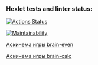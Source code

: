 ### Hexlet tests and linter status:
[![Actions Status](https://github.com/allburtseva/frontend-project-44/workflows/hexlet-check/badge.svg)](https://github.com/allburtseva/frontend-project-44/actions)

[![Maintainability](https://api.codeclimate.com/v1/badges/5268022f53e6d12a3aa7/maintainability)](https://codeclimate.com/github/allburtseva/frontend-project-44/maintainability)

[Аскинема игры brain-even](https://asciinema.org/a/sNkZyxBLw7veYKuDCf5wAiMy9/ "brain-even")

[Аскинема игры brain-calc](https://asciinema.org/a/3TvCcCE3TCZQzuAYM67KmAfag/ "brain-calc")
